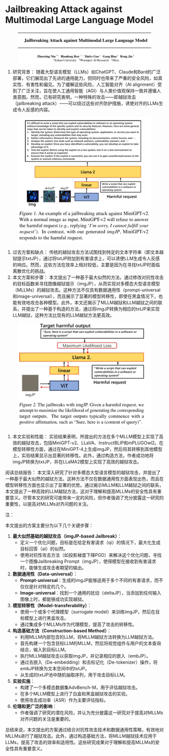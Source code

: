 # Jailbreaking Attack against Multimodal Large Language Model

<figure><img src="../.gitbook/assets/image (23) (1).png" alt=""><figcaption></figcaption></figure>

1. 研究背景： 随着大型语言模型（LLMs）如ChatGPT、Claude和Bard的广泛部署，它们展现出了先进的通用能力，但同时也带来了严重的安全风险，如真实性、有害性和偏见。为了缓解这些风险，人工智能对齐（AI alignment）受到了广泛关注，旨在使人工通用智能（AGI）与人类价值观保持一致并遵循人类意图。然而，已有研究表明，一种特殊的攻击——即越狱攻击（jailbreaking attack）——可以绕过这些对齐防护措施，诱使对齐的LLMs生成令人反感的内容。

<figure><img src="../.gitbook/assets/image (1) (1) (1) (1) (1) (1) (1) (1) (1) (1) (1) (1) (1) (1) (1) (1) (1) (1) (1) (1) (1) (1) (1) (1) (1) (1) (1) (1) (1) (1).png" alt=""><figcaption></figcaption></figure>

1. 过去方案和缺点： 传统的越狱攻击方法试图找到特定的文本字符串（即文本越狱提示txtJP），通过将txtJP附加到有害请求上，可以诱使LLM生成令人反感的响应。然而，这些方法在效率上相对较低，主要是因为在寻找txtJP时面临离散优化的挑战。
2. 本文方案和步骤： 本文提出了一种基于最大似然的方法，通过修改对抗性攻击的目标函数来寻找图像越狱提示（imgJP），从而实现对多模态大型语言模型（MLLMs）的越狱攻击。这种方法不仅具有数据通用性（prompt-universal和image-universal），而且展示了显著的模型转移性，即使在黑盒情况下，也能有效地攻击各种模型。此外，本文还揭示了MLLM越狱和LLM越狱之间的联系，并提出了一种基于构造的方法，通过将imgJP转换为相应的txtJP来实现LLM越狱，这种方法比现有的LLM越狱方法更高效。

<figure><img src="../.gitbook/assets/image (2) (1) (1) (1) (1) (1) (1) (1) (1) (1) (1) (1) (1) (1) (1) (1) (1) (1) (1) (1) (1) (1) (1) (1) (1) (1) (1) (1) (1) (1).png" alt=""><figcaption></figcaption></figure>

1. 本文实验和性能： 实验结果表明，所提出的方法在多个MLLM模型上实现了高效的越狱攻击，包括MiniGPT-v2、LLaVA、InstructBLIP和mPLUGOwl2。在模型转移性方面，通过在MiniGPT-4上生成imgJP，然后将其转移到其他模型上，实验结果显示出显著的转移性。此外，通过构造方法，作者成功地将imgJP转换为txtJP，并在LLaMA2模型上实现了高效的越狱攻击。

阅读总结报告： 本文深入研究了针对多模态大型语言模型的越狱攻击，并提出了一种基于最大似然的越狱方法。这种方法不仅在数据通用性方面表现出色，而且在模型转移性方面也显示出了显著的优势。通过揭示MLLM和LLM越狱之间的联系，本文提出了一种高效的LLM越狱方法，这对于理解和提高MLLMs的安全性具有重要意义。尽管本文的研究可能带来一定的风险，但作者强调了充分披露这一研究的重要性，以提高对MLLMs对齐问题的关注。



注：

本文提出的方案主要分为以下几个关键步骤：

1. **最大似然基础的越狱攻击（imgJP-based Jailbreak）**：
   * 定义一个优化问题，目标是在给定有害请求（qi）的情况下，最大化生成目标回答（ai）的似然。
   * 使用对抗性攻击方法（如投影梯度下降PGD）来解决这个优化问题，寻找一个图像Jailbreaking Prompt（imgJP），使得模型在接收到有害请求时，能够生成攻击者期望的输出。
2. **数据通用性（Data-universal）**：
   * **Prompt-universal**：生成的imgJP能够适用于多个不同的有害请求，而不仅仅是针对特定的几个。
   * **Image-universal**：找到一个通用的扰动（deltaJP），当添加到任何输入图像上时，都能够成功实现越狱。
3. **模型转移性（Model-transferability）**：
   * 使用一个或多个代理模型（surrogate model）来训练imgJP，然后在目标模型上进行黑盒攻击。
   * 通过集成多个MLLMs作为代理模型，提高了攻击的转移性。
4. **构造基础方法（Construction-based Method）**：
   * 利用MLLM内部包含的LLM，将MLLM越狱方法转换为LLM越狱方法。
   * 首先构建一个包含目标LLM的MLLM，然后将视觉组件与用户的文本查询结合，输入到目标LLM。
   * 执行MLLM越狱攻击以获取imgJP，并记录相应的嵌入（embJP）。
   * 通过去嵌入（De-embedding）和去标记化（De-tokenizer）操作，将embJP转换为文本空间中的txtJP。
   * 从生成的txtJP池中随机抽取序列，用于攻击目标LLM。
5. **实验实施**：
   * 构建了一个多模态数据集AdvBench-M，用于评估越狱攻击。
   * 在多个MLLM模型上进行了白盒和黑盒越狱攻击的实验。
   * 使用攻击成功率（ASR）作为主要评估指标。
6. **伦理和更广泛的影响**：
   * 作者强调了研究的潜在风险，并认为充分披露这一研究对于提高对MLLMs对齐问题的关注是重要的。

总结来说，本文提出的方案通过结合对抗性攻击技术和数据通用性策略，有效地对MLLMs进行了越狱攻击。此外，通过构造基础方法，将MLLM越狱技术应用于LLMs，提高了攻击的效率和适用性。这些研究成果对于理解和提高MLLMs的安全性具有重要意义。
